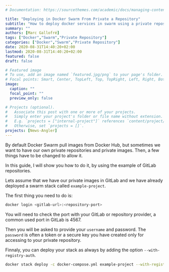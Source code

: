 ```yaml
---
# Documentation: https://sourcethemes.com/academic/docs/managing-content/

title: "Deploying in Docker Swarm From Private a Repository"
subtitle: "How to deploy docker services in swarm using a private repository"
summary: ""
authors: [Marc Gallofré]
tags: ["Docker","Swarm","Private Repository"]
categories: ["Docker","Swarm","Private Repository"]
date: 2020-08-31T14:40:20+02:00
lastmod: 2020-08-31T14:40:20+02:00
featured: false
draft: false

# Featured image
# To use, add an image named `featured.jpg/png` to your page's folder.
# Focal points: Smart, Center, TopLeft, Top, TopRight, Left, Right, BottomLeft, Bottom, BottomRight.
image:
  caption: ""
  focal_point: ""
  preview_only: false

# Projects (optional).
#   Associate this post with one or more of your projects.
#   Simply enter your project's folder or file name without extension.
#   E.g. `projects = ["internal-project"]` references `content/project/deep-learning/index.md`.
#   Otherwise, set `projects = []`.
projects: [News-Angler]
---
```

By default Docker Swarm pull images from Docker Hub, but sometimes we want to have our own private repositories and private images. Then, a few things have to be changed to allow it.

In this guide, I will show you how to do it, by using the example of GitLab repositories.

Lets assume that we have our private images in GitLab and we have already deployed a swarm stack called `example-project`.

The first thing you need to do is:

```bash
docker login <gitlab-url>:<repository-port>
```

You will need to check the port with your GitLab or repository provider, a common used port in GitLab is 4567.

Then you will be asked to provide your `username` and password. The `password` is often a token or a secure key you have created only for accessing to your private repository.

Finnaly, you can deploy your stack as always by adding the option `--with-registry-auth`.

```bash
docker stack deploy -c docker-compose.yml example-project --with-registry-auth
```

